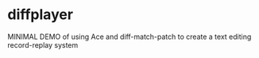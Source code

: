 # diffplayer
MINIMAL DEMO of using Ace and diff-match-patch to create a text editing record-replay system
